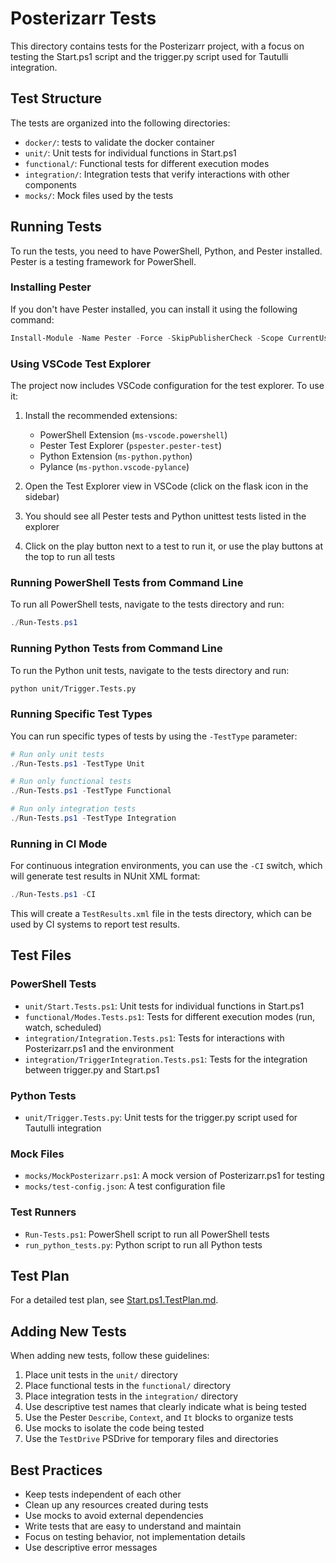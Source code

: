 # Posterizarr Tests

This directory contains tests for the Posterizarr project, with a focus on testing the Start.ps1 script and the trigger.py script used for Tautulli integration.

## Test Structure

The tests are organized into the following directories:

- `docker/`: tests to validate the docker container
- `unit/`: Unit tests for individual functions in Start.ps1
- `functional/`: Functional tests for different execution modes
- `integration/`: Integration tests that verify interactions with other components
- `mocks/`: Mock files used by the tests

## Running Tests

To run the tests, you need to have PowerShell, Python, and Pester installed. Pester is a testing framework for PowerShell.

### Installing Pester

If you don't have Pester installed, you can install it using the following command:

```powershell
Install-Module -Name Pester -Force -SkipPublisherCheck -Scope CurrentUser
```

### Using VSCode Test Explorer

The project now includes VSCode configuration for the test explorer. To use it:

1. Install the recommended extensions:
   - PowerShell Extension (`ms-vscode.powershell`)
   - Pester Test Explorer (`pspester.pester-test`)
   - Python Extension (`ms-python.python`)
   - Pylance (`ms-python.vscode-pylance`)

2. Open the Test Explorer view in VSCode (click on the flask icon in the sidebar)

3. You should see all Pester tests and Python unittest tests listed in the explorer

4. Click on the play button next to a test to run it, or use the play buttons at the top to run all tests

### Running PowerShell Tests from Command Line

To run all PowerShell tests, navigate to the tests directory and run:

```powershell
./Run-Tests.ps1
```

### Running Python Tests from Command Line

To run the Python unit tests, navigate to the tests directory and run:

```bash
python unit/Trigger.Tests.py
```

### Running Specific Test Types

You can run specific types of tests by using the `-TestType` parameter:

```powershell
# Run only unit tests
./Run-Tests.ps1 -TestType Unit

# Run only functional tests
./Run-Tests.ps1 -TestType Functional

# Run only integration tests
./Run-Tests.ps1 -TestType Integration
```

### Running in CI Mode

For continuous integration environments, you can use the `-CI` switch, which will generate test results in NUnit XML format:

```powershell
./Run-Tests.ps1 -CI
```

This will create a `TestResults.xml` file in the tests directory, which can be used by CI systems to report test results.

## Test Files

### PowerShell Tests
- `unit/Start.Tests.ps1`: Unit tests for individual functions in Start.ps1
- `functional/Modes.Tests.ps1`: Tests for different execution modes (run, watch, scheduled)
- `integration/Integration.Tests.ps1`: Tests for interactions with Posterizarr.ps1 and the environment
- `integration/TriggerIntegration.Tests.ps1`: Tests for the integration between trigger.py and Start.ps1

### Python Tests
- `unit/Trigger.Tests.py`: Unit tests for the trigger.py script used for Tautulli integration

### Mock Files
- `mocks/MockPosterizarr.ps1`: A mock version of Posterizarr.ps1 for testing
- `mocks/test-config.json`: A test configuration file

### Test Runners
- `Run-Tests.ps1`: PowerShell script to run all PowerShell tests
- `run_python_tests.py`: Python script to run all Python tests

## Test Plan

For a detailed test plan, see [Start.ps1.TestPlan.md](Start.ps1.TestPlan.md).

## Adding New Tests

When adding new tests, follow these guidelines:

1. Place unit tests in the `unit/` directory
2. Place functional tests in the `functional/` directory
3. Place integration tests in the `integration/` directory
4. Use descriptive test names that clearly indicate what is being tested
5. Use the Pester `Describe`, `Context`, and `It` blocks to organize tests
6. Use mocks to isolate the code being tested
7. Use the `TestDrive` PSDrive for temporary files and directories

## Best Practices

- Keep tests independent of each other
- Clean up any resources created during tests
- Use mocks to avoid external dependencies
- Write tests that are easy to understand and maintain
- Focus on testing behavior, not implementation details
- Use descriptive error messages
